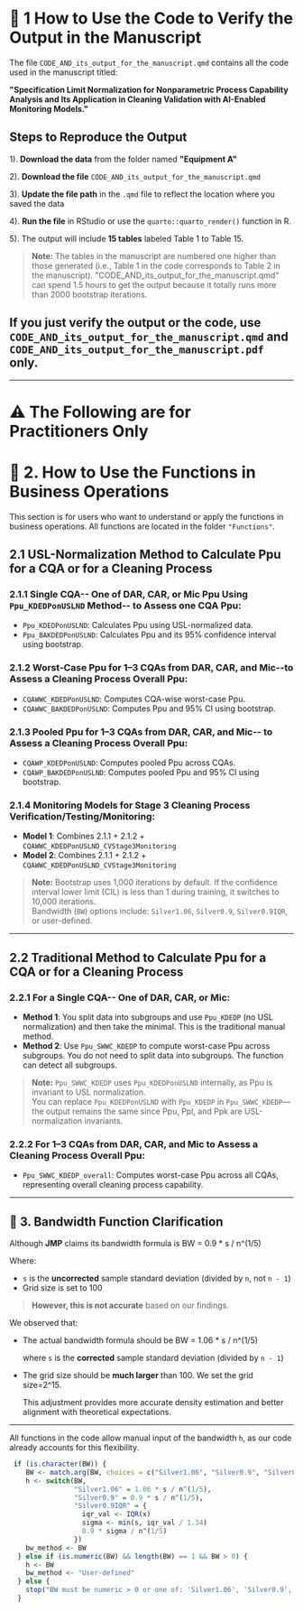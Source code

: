 # 📘 1 How to Use the Code to Verify the Output in the Manuscript

The file `CODE_AND_its_output_for_the_manuscript.qmd` contains all the code used in the manuscript titled:

**"Specification Limit Normalization for Nonparametric Process Capability Analysis and Its Application in Cleaning Validation with AI-Enabled Monitoring Models."**


##  Steps to Reproduce the Output

1). **Download the data** from the folder named **"Equipment A"**

2). **Download the file** `CODE_AND_its_output_for_the_manuscript.qmd`

3). **Update the file path** in the `.qmd` file to reflect the location where you saved the data

4). **Run the file** in RStudio or use the `quarto::quarto_render()` function in R.

5). The output will include **15 tables** labeled Table 1 to Table 15.  

   > **Note:** The tables in the manuscript are numbered one higher than those generated (i.e., Table 1 in the code corresponds to Table 2 in the manuscript). "CODE_AND_its_output_for_the_manuscript.qmd" can spend 1.5 hours to get the output because it totally runs more than 2000 bootstrap iterations.
 
## **If you just verify the output or the code, use `CODE_AND_its_output_for_the_manuscript.qmd` and `CODE_AND_its_output_for_the_manuscript.pdf` only.**

---

# ⚠️ The Following are for Practitioners Only

# 🧠 2. How to Use the Functions in Business Operations

This section is for users who want to understand or apply the functions in business operations. All functions are located in the folder `"Functions"`.

## 2.1 USL-Normalization Method to Calculate Ppu for a CQA or for a Cleaning Process

### 2.1.1 Single CQA-- One of DAR, CAR, or Mic Ppu Using `Ppu_KDEDPonUSLND` Method-- to Assess one CQA Ppu:
- `Ppu_KDEDPonUSLND`: Calculates Ppu using USL-normalized data.
- `Ppu_BAKDEDPonUSLND`: Calculates Ppu and its 95% confidence interval using bootstrap.

### 2.1.2 Worst-Case Ppu for 1–3 CQAs from DAR, CAR, and Mic--to Assess a Cleaning Process Overall Ppu:
- `CQAWWC_KDEDPonUSLND`: Computes CQA-wise worst-case Ppu.
- `CQAWWC_BAKDEDPonUSLND`: Computes Ppu and 95% CI using bootstrap.
  
### 2.1.3 Pooled Ppu for 1–3 CQAs from DAR, CAR, and Mic-- to Assess a Cleaning Process Overall Ppu:
- `CQAWP_KDEDPonUSLND`: Computes pooled Ppu across CQAs.
- `CQAWP_BAKDEDPonUSLND`: Computes pooled Ppu and 95% CI using bootstrap.

### 2.1.4 Monitoring Models for Stage 3 Cleaning Process Verification/Testing/Monitoring:
- **Model 1**: Combines 2.1.1 + 2.1.2 + `CQAWWC_KDEDPonUSLND_CVStage3Monitoring`
- **Model 2**: Combines 2.1.1 + 2.1.2 + `CQAWWC_KDEDPonUSLND_CVStage3Monitoring`

> **Note:** Bootstrap uses 1,000 iterations by default. If the confidence interval lower limit (CIL) is less than 1 during training, it switches to 10,000 iterations.  
> Bandwidth (`BW`) options include: `Silver1.06`, `Silver0.9`, `Silver0.9IQR`, or user-defined.

---

## 2.2 Traditional Method to Calculate  Ppu for a CQA or for a Cleaning Process

### 2.2.1 For a Single CQA-- One of DAR, CAR, or Mic:
- **Method 1**: You split data into subgroups and use `Ppu_KDEDP` (no USL normalization) and then take the minimal. This is the traditional manual method.
- **Method 2**: Use `Ppu_SWWC_KDEDP` to compute worst-case Ppu across subgroups. You do not need to split data into subgroups. The function can detect all subgroups.

> **Note:** `Ppu_SWWC_KDEDP` uses `Ppu_KDEDPonUSLND` internally, as Ppu is invariant to USL normalization.  
> You can replace `Ppu_KDEDPonUSLND` with `Ppu_KDEDP` in `Ppu_SWWC_KDEDP`—the output remains the same since Ppu, Ppl, and Ppk are USL-normalization invariants.

### 2.2.2 For 1–3 CQAs from DAR, CAR, and Mic to Assess a Cleaning Process Overall Ppu:
- `Ppu_SWWC_KDEDP_overall`: Computes worst-case Ppu across all CQAs, representing overall cleaning process capability.

---

## 📐 3. Bandwidth Function Clarification

Although **JMP** claims its bandwidth formula is BW = 0.9 * s / n^(1/5)

Where:

- `s` is the **uncorrected** sample standard deviation (divided by `n`, not `n - 1`)
- Grid size is set to 100

> **However, this is not accurate** based on our findings.

We observed that:

- The actual bandwidth formula should be BW = 1.06 * s / n^(1/5)

  where `s` is the **corrected** sample standard deviation (divided by `n - 1`)
  
- The grid size should be **much larger** than 100. We set the grid size=2^15.

  This adjustment provides more accurate density estimation and better alignment with theoretical expectations.
---

All functions in the code allow manual input of the bandwidth `h`, as our code already accounts for this flexibility.

```r
 if (is.character(BW)) {
    BW <- match.arg(BW, choices = c("Silver1.06", "Silver0.9", "Silver0.9IQR"))
    h <- switch(BW,
                "Silver1.06" = 1.06 * s / n^(1/5),
                "Silver0.9" = 0.9 * s / n^(1/5),
                "Silver0.9IQR" = {
                  iqr_val <- IQR(x)
                  sigma <- min(s, iqr_val / 1.34)
                  0.9 * sigma / n^(1/5)
                })
    bw_method <- BW
  } else if (is.numeric(BW) && length(BW) == 1 && BW > 0) {
    h <- BW
    bw_method <- "User-defined"
  } else {
    stop("BW must be numeric > 0 or one of: 'Silver1.06', 'Silver0.9', 'Silver0.9IQR'.")
  }
```
